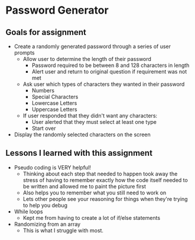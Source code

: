 # Password Generator

## Goals for assignment

* Create a randomly generated password through a series of user prompts
    * Allow user to determine the length of their password
        * Password required to be between 8 and 128 characters in length
        * Alert user and return to original question if requirement was not met
    * Ask user which types of characters they wanted in their password
        * Numbers
        * Special Characters
        * Lowercase Letters
        * Uppercase Letters
    * If user responded that they didn't want any characters:
        * User alerted that they must select at least one type
        * Start over
* Display the randomly selected characters on the screen



## Lessons I learned with this assignment

* Pseudo coding is VERY helpful!
    * Thinking about each step that needed to happen took away the stress of having to remember exactly how the code itself needed to be written and allowed me to paint the picture first
    * Also helps you to remember what you still need to work on
    * Lets other people see your reasoning for things when they're trying to help you debug
* While loops
    * Kept me from having to create a lot of if/else statements
* Randomizing from an array
    * This is what I struggle with most.
